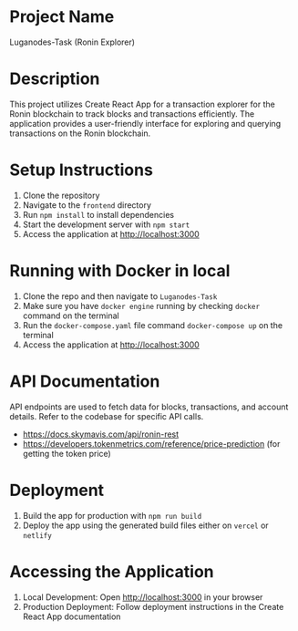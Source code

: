 # Project Name
Luganodes-Task (Ronin Explorer)

# Description
This project utilizes Create React App for a transaction explorer for the Ronin blockchain to track blocks and transactions efficiently. The application provides a user-friendly interface for exploring and querying transactions on the Ronin blockchain.

# Setup Instructions
1. Clone the repository
2. Navigate to the `frontend` directory
3. Run `npm install` to install dependencies
4. Start the development server with `npm start`
5. Access the application at [http://localhost:3000](http://localhost:3000)

# Running with Docker in local
1. Clone the repo and then navigate to `Luganodes-Task`
2. Make sure you have `docker engine` running by checking `docker` command on the terminal
3. Run the `docker-compose.yaml` file command `docker-compose up` on the terminal
4. Access the application at [http://localhost:3000](http://localhost:3000)

# API Documentation
API endpoints are used to fetch data for blocks, transactions, and account details. Refer to the codebase for specific API calls.
- https://docs.skymavis.com/api/ronin-rest
- https://developers.tokenmetrics.com/reference/price-prediction (for getting the token price)

# Deployment
1. Build the app for production with `npm run build`
2. Deploy the app using the generated build files either on `vercel` or `netlify`

# Accessing the Application
1. Local Development: Open [http://localhost:3000](http://localhost:3000) in your browser
2. Production Deployment: Follow deployment instructions in the Create React App documentation
